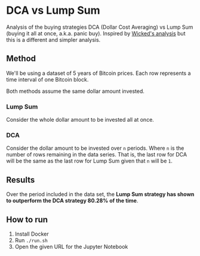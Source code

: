 # DCA vs Lump Sum

Analysis of the buying strategies DCA (Dollar Cost Averaging) vs Lump Sum (buying it all at once, a.k.a. panic buy). Inspired by [Wicked's analysis](https://github.com/w-s-bitcoin/github-bitcoin-scripts/tree/main/Lump%20Sum%20vs%20DCA) but this is a different and simpler analysis.

## Method

We'll be using a dataset of 5 years of Bitcoin prices. Each row represents a time interval of one Bitcoin block.

Both methods assume the same dollar amount invested.

### Lump Sum

Consider the whole dollar amount to be invested all at once.

### DCA

Consider the dollar amount to be invested over `n` periods. Where `n` is the number of rows remaining in the data series. That is, the last row for DCA will be the same as the last row for Lump Sum given that `n` will be `1`.


## Results

Over the period included in the data set, the **Lump Sum strategy has shown to outperform the DCA strategy 80.28% of the time**.

## How to run

1. Install Docker
1. Run `./run.sh`
1. Open the given URL for the Jupyter Notebook
